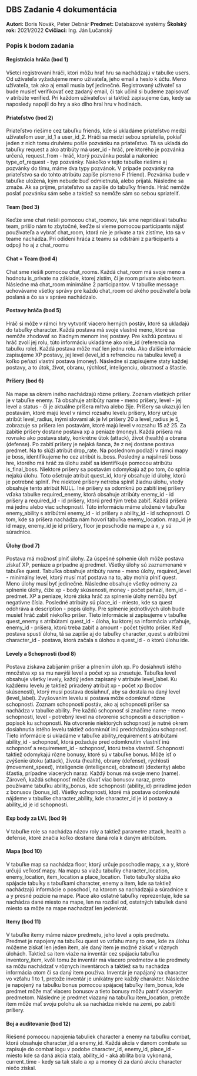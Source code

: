 ## DBS Zadanie 4 dokumentácia 

**Autori:** Boris Novák, Peter Debnár 
**Predmet:** Databázové systémy 
**Školský rok:** 2021/2022 
**Cvičiaci:** Ing. Ján Lučanský 

### Popis k bodom zadania 

#### Registrácia hráča (bod 1) 

Všetci registrovaní hráči, ktorí môžu hrať hru sa nachádzajú v tabulke users. Od užívateľa vyžadujeme meno užívateľa, jeho email a heslo k účtu. Meno užívateľa, tak ako aj email musia byť jedinečné. Registrovaný užívateľ sa bude musieť verifikovať cez zadaný email, či tak učinil si budeme zapisovať v atribúte verified. Pri každom užívateľovi si taktiež zapisujeme čas, kedy sa naposledy napojil do hry a ako dlho hral hru v hodinách. 

#### Priateľstvo (bod 2) 

Priateľstvo riešime cez tabuľku friends, kde si ukladáme priateľstvo medzi užívateľom user_id_1 a user_id_2. Hráči sa medzi sebou spriatelia, pokiaľ jeden z nich tomu druhému pošle pozvánku na priateľstvo. Tá sa ukladá do tabuľky request a ako atribúty má user_id - hráč, pre ktorého je pozvánka určená, request_from - hráč, ktorý pozvánku poslal a nakoniec type_of_request - typ pozvánky. Nakoľko v tejto tabuľke riešime aj pozvánky do tímu, máme dva typy pozvánok. V prípade pozvánky na priateľstvo sa do tohto atribútu zapíše písmeno F (friend). Pozvánka bude v tabuľke uložená, kým nebude buď odmietnutá, alebo prijatá. Následne sa zmaže. Ak sa prijme, priateľstvo sa zapíše do tabuľky friends. Hráč nemôže poslať pozvánku sám sebe a taktiež sa nemôže sám so sebou spriateliť. 

#### Team (bod 3) 

Keďźe sme chat riešili pomocou chat_roomov, tak sme nepridávali tabuľku team, prišlo nám to zbytočné, keďže si vieme pomocou participants nájsť pouźivateľa a vybrať chat_room, ktorá nie je private a tak zistíme, kto sa v teame nachádza. Pri odídení hráća z teamu sa odstráni z participants a odpojí ho aj z chat_roomu 

#### Chat + Team (bod 4) 

Chat sme riešili pomocou chat_rooms. Každá chat_room má svoje meno a hodnotu is_private na základe, ktorej zistím, či je room private alebo team. Následne má chat_room minimálne 2 participantov. V tabuľke message uchovávame všetky správy pre každú chat_room od akého použivateľa bola poslaná a čo sa v správe nachádzalo. 

#### Postavy hráča (bod 5) 

Hráč si môže v rámci hry vytvoriť viacero herných postáv, ktoré sa ukladajú do tabuľky character. Každá postava má svoje vlastné meno, ktoré sa nemôže zhodovať so žiadnym menom inej postavy. Pre každú postavu si hráč zvolí jej rolu, túto informáciu ukladáme ako role_id (referencia na tabulku role). Každá postava môže mať len jednu rolu. Ako ďalšie informácie zapisujeme XP postavy, jej level (level_id s refrenciou na tabulku level) a koľko peňazí vlastní postava (money). Následne si zapisujeme staty každej postavy, a to útok, život, obranu, rýchlosť, inteligenciu, obratnosť a šťastie. 

#### Príšery (bod 6) 

Na mape sa okrem iného nachádzajú rôzne príšery. Zoznam všetkých príšer je v tabuľke enemy. Tá obsahuje atribúty name - meno príšery, level - jej level a status - či je aktuálne príšera mŕtva alebo žije. Príšery sa ukazujú len postavám, ktoré majú level v rámci rozsahu levelu príšery, ktorý určuje atribút level_radius, inými slovami ak je lvl príšery 20 a level_radius je 5, zobrazuje sa príšera len postavám, ktoré majú level v rozsahu 15 až 25. Za zabitie príšery dostane postava xp a peniaze (money). Každá príšera má rovnako ako postava staty, konkrétne útok (attack), život (health) a obrana (defense). Po zabití príšery je nejaká šanca, že z nej dostane postava predmet. Na to slúži atribút drop_rate. Na poslednom podlaží v rámci mapy je boss, identifikujeme ho cez atribút is_boss. Posledný a najsilneší boss hre, ktorého má hráč za úlohu zabiť sa identifikuje pomocou atribútu is_final_boss. Niektoré príšery sa postavám odomykajú až po tom, čo splnia nejakú úlohu. Toto ošetruje atribút quest_id, ktorý obsahuje id úlohy, ktorú je potrebné splniť. Pre niektoré príšery netreba splniť žiadnu úlohu, vtedy obsahuje tento atribút NULL. Iné príšery sa odomknú po zabití inej príšery vďaka tabulke required_enemy, ktorá obsahuje atribúty enemy_id - id príšery a required_id - id príšery, ktorú pred tým treba zabiť. Každá príšera má jednu alebo viac schopností. Túto informáciu máme uloženú v tabuľke enemy_ability s atribútmi enemy_id - id príšery a ability_id - id schopnosti. O tom, kde sa príšera nachádza nám hovorí tabuľka enemy_location. map_id je id mapy, enemy_id je id príšery, floor je poschodie na mape a x, y sú súradnice. 

#### Úlohy (bod 7) 

Postava má možnosť plniť úlohy. Za úspešné splnenie úloh môže postava získať XP, peniaze a prípadne aj predmet. Všetky úlohy sú zaznamenané v tabuľke quest. Tabuľka obsahuje atribúty name - meno úlohy, required_level - minimálny level, ktorý musí mať postava na to, aby mohla plniť quest. Meno úlohy musí byť jedinečné. Následne obsahuje všetky odmeny za splnenie úlohy, čiže xp - body skúsenosti, money - počet peňazí, item_id - predmet. XP a peniaze, ktoré získa hráč za splnenie úlohy nemôžu byť negatívne čísla. Posledné atribúty sú place_id - miesto, kde sa quest odohráva a description - popis úlohy. Pre splnenie jednotlivých úloh bude musieť hráč zabiť niekoľko príšer. Tieto informácie si zapisujeme v tabuľke quest_enemy s atribútami quest_id - úloha, ku ktorej sa informácia vzťahuje, enemy_id - príšera, ktorú treba zabiť a amount - počet týchto príšer. Keď postava spustí úlohu, tá sa zapíše aj do tabuľky character_quest s atribútmi character_id - postava, ktorá začala s úlohou a quest_id - o ktorú úlohu ide. 

#### Levely a Schopnosti (bod 8) 

Postava získava zabíjaním príšer a plnením úloh xp. Po dosiahnutí istého množstva xp sa mu navýši level a počet xp sa zresetuje. Tabuľka level obsahuje všetky levely, každý jeden zapísaný v atribúte level_label. Ku každému levelu je taktiež priradený atribút xp - počet xp (bodov skúsenosti), ktorý musí postava dosiahnuť, aby sa dostala na daný level (level_label). Zvyšovaním levelu si postava môže odomknuť rôzne schopnosti. Zoznam schopností postáv, ako aj schopnosti príšer sa nachádza v tabuľke ability. Pre každú schopnosť si značíme name - meno schopnosti, level - potrebný level na otvorenie schopnosti a description - popisok ku schopnosti. Na otvorenie niektorých schopností je nutné okrem dosiahnutia istého levelu taktiež odomknúť inú predchádzajúcu schopnosť. Tieto informácie si ukladáme v tabuľke ability_requirement s atribútami ability_id - schopnosť, ktorá požaduje pred odomknutím vlastniť inú schopnosť a requirement_id - schopnosť, ktorú treba vlastniť. Schopnosti taktiež odomykajú rôzne bonusy, ktoré sú v tabuľke bonus. Môže ísť o zvýšenie útoku (attack), života (health), obrany (defense), rýchlosti (movement_speed), inteligencie (intelligence), obratnosti (dexterity) alebo šťastia, prípadne viacerých naraz. Každý bonus má svoje meno (name). Zároveň, každá schopnosť môže dávať viac bonusov naraz, preto používame tabuľku ability_bonus, kde schopnosti (ability_id) priradíme jeden z bonusov (bonus_id). Všetky schopnosti, ktoré má postava odomknuté nájdeme v tabuľke character_ability, kde character_id je id postavy a ability_id je id schopnosti. 

#### Exp body za LVL (bod 9) 

V tabuľke role sa nachádza názov roly a taktiež parametre attack, health a defense, ktoré značia koľko dostane daná rola k daným atribútom. 

#### Mapa (bod 10) 

V tabuľke map sa nachádza floor, ktorý určuje poschodie mapy, x a y, ktoré určujú veľkosť mapy. Na mapu sa viažu tabuľky character_location, enemy_location, item_location a place_location. Tieto tabuľky slúžia ako spájacie tabuĺky s tabuľkami character, enemy a item, kde sa taktiež nachádzajú informácie o poschodí, na ktorom sa nachádzajú a súradnice x a y presné pozície na mape. Place ako ostatné tabuľky reprezentuje, kde sa nachádza dané miesto na mape, len na rozdiel od, ostatných tabuliek dané miesto sa môźe na mape nachadzať len jedenkrát. 

#### Itemy (bod 11) 

V tabuľke itemy máme názov predmetu, jeho level a opis predmetu. Predmet je napojeny na tabuľku quest vo vzťahu many to one, kde za úlohu môžeme získať len jeden item, ale daný item je možné získať v rôznych úlohách. Taktiež sa item viaźe na inventár cez spájaciu tabuľku inventory_item, kvôli tomu že inventár má viacero predmetov a tie predmety sa môžu nachádzať v rôznych inventároch a taktiež sa tu nachádza informácia otom či sa daný item pouźíva. Inventár je napájaný na character vo vzťahu 1 to 1, pretože inventár je unikátny pre každý charakter. Následne je napojený na tabuĺku bonus pomocou spájacej tabuľky item_bonus, kde predmet môže mať viacero bonusov a tieto bonusy môžu patriť viacerým predmetom. Následne je predmet viazaný na tabuľku item_location, pretože item môže mať svoju polohu ak sa nachádza niekde na zemi, po zabití príšery. 

#### Boj a auditovanie (bod 12) 

Riešené pomocou napojenia tabuliek character a enemy na tabuľku combat, ktorá obsahuje character_id a enemy_id. Každá akcia v danom combate sa zapisuje do combat logu v podobe character_id, enemy_id, place_id - miesto kde sa daná akcia stala, ability_id - aká abilita bola vykonaná, current_time - kedy sa tak stalo a xp a money či za danú akciu character niečo získal.